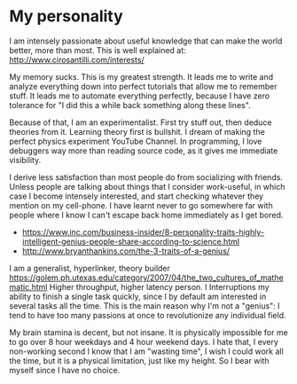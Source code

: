 # My personality

I am intensely passionate about useful knowledge that can make the world better, more than most. This is well explained at: http://www.cirosantilli.com/interests/

My memory sucks. This is my greatest strength. It leads me to write and analyze everything down into perfect tutorials that allow me to remember stuff. It leads me to automate everything perfectly, because I have zero tolerance for "I did this a while back something along these lines".

Because of that, I am an experimentalist. First try stuff out, then deduce theories from it. Learning theory first is bullshit. I dream of making the perfect physics experiment YouTube Channel. In programming, I love debuggers way more than reading source code, as it gives me immediate visibility.

I derive less satisfaction than most people do from socializing with friends. Unless people are talking about things that I consider work-useful, in which case I become intensely interested, and start checking whatever they mention on my cell-phone. I have learnt never to go somewhere far with people where I know I can't escape back home immediately as I get bored.

- https://www.inc.com/business-insider/8-personality-traits-highly-intelligent-genius-people-share-according-to-science.html
- http://www.bryanthankins.com/the-3-traits-of-a-genius/

I am a generalist, hyperlinker, theory builder https://golem.ph.utexas.edu/category/2007/04/the_two_cultures_of_mathematic.html Higher throughput, higher latency person. I Interruptions my ability to finish a single task quickly, since I by default am interested in several tasks all the time. This is the main reason why I'm not a "genius": I tend to have too many passions at once to revolutionize any individual field.

My brain stamina is decent, but not insane. It is physically impossible for me to go over 8 hour weekdays and 4 hour weekend days. I hate that, I every non-working second I know that I am "wasting time", I wish I could work all the time, but it is a physical limitation, just like my height. So I bear with myself since I have no choice.
